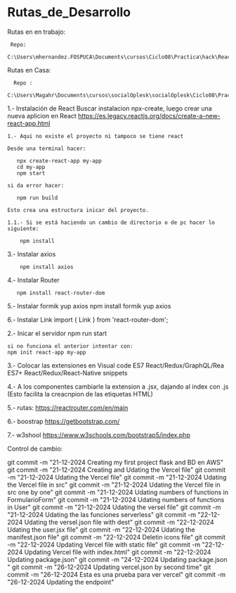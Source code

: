# Rutas_de_Desarrollo

  Rutas en en trabajo:

     Repo:
     C:\Users\mhernandez.FOSPUCA\Documents\cursos\Ciclo08\Practica\hack\React\Hack_REACT_CRUD_AWS_Vercel

          
  Rutas en Casa:
      
      Repo :
             C:\Users\Magahr\Documents\cursos\socialOplesk\socialOplesk\Ciclo08\Practicas\hacks\Hack_REACT_CRUD\Hack_REACT_CRUD_AWS_Vercel
     
1.- Instalación de React
    Buscar instalacion npx-create, luego crear una nueva aplicion en React
    https://es.legacy.reactjs.org/docs/create-a-new-react-app.html

    1.- Aqui no existe el proyecto ni tampoco se tiene react

    Desde una terminal hacer:
   
       npx create-react-app my-app
       cd my-app
       npm start

    si da error hacer:

       npm run build

    Esto crea una estructura inicar del proyecto.

    1.1.- Si se está haciendo un cambio de directorio o de pc hacer lo siguiente:
         
        npm install


3.- Instalar axios
    
        npm install axios

4.- Instalar Router

       npm install react-router-dom

5.- Instalar formik yup axios
    npm install formik yup axios

6.- Instalar Link
    import { Link } from 'react-router-dom';

2.- Inicar el servidor
    npm run start

    si no funciona el anterior intentar con:
    npm init react-app my-app

3.- Colocar las extensiones en Visual code
    ES7 React/Redux/GraphQL/Rea
    ES7+ React/Redux/React-Native snippets

4.- A los componentes cambiarle la extension a .jsx, dajando al index con .js
    (Esto facilita la creacnpion de las etiquetas HTML)

5.- rutas:
    https://reactrouter.com/en/main

6.- boostrap
    https://getbootstrap.com/

7.- w3shool
    https://www.w3schools.com/bootstrap5/index.php
    

Control de cambio:

git commit -m "21-12-2024 Creating my first project flask and BD en AWS"
git commit -m "21-12-2024 Creating and Udating the Vercel file"
git commit -m "21-12-2024 Udating the Vercel file"
git commit -m "21-12-2024 Udating the Vercel file in src"
git commit -m "21-12-2024 Udating the Vercel file in src one by one"
git commit -m "21-12-2024 Udating numbers of functions in FormularioForm"
git commit -m "21-12-2024 Udating numbers of functions in User"
git commit -m "21-12-2024 Udating the versel file"
git commit -m "21-12-2024 Udating the las funciones serverless"
git commit -m "22-12-2024 Udating the versel.json file with dest"
git commit -m "22-12-2024 Udating the user.jsx file"
git commit -m "22-12-2024 Udating the manifest.json file"
git commit -m "22-12-2024 Deletin icons file"
git commit -m "22-12-2024 Updating Vercel file with static file"
git commit -m "22-12-2024 Updating Vercel file with index.html"
git commit -m "22-12-2024 Updating package.json"
git commit -m "24-12-2024 Updating package.json "
git commit -m "26-12-2024 Updating vercel.json by second time"
git commit -m "26-12-2024 Esta es una prueba para ver vercel"
git commit -m "26-12-2024 Updating the endpoint"
